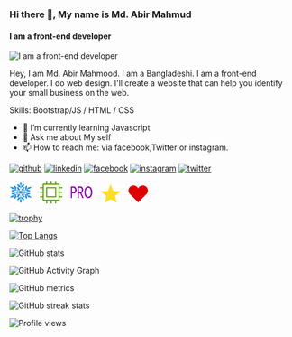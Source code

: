 ### Hi there 👋, My name is Md. Abir Mahmud
#### I am a front-end developer
![I am a front-end developer](https://pbs.twimg.com/profile_banners/1258903600283086849/1649309906/600x200)

Hey,
I am Md. Abir Mahmood. I am a Bangladeshi. I am a front-end developer. I do web design. I'll create a website that can help you identify your small business on the web.

Skills: Bootstrap/JS / HTML / CSS

- 🌱 I’m currently learning Javascript 
- 💬 Ask me about My self 
- 📫 How to reach me: via facebook,Twitter or instagram. 


[<img src='https://cdn.jsdelivr.net/npm/simple-icons@3.0.1/icons/github.svg' alt='github' height='40'>](https://github.com/abirm-09)  [<img src='https://cdn.jsdelivr.net/npm/simple-icons@3.0.1/icons/linkedin.svg' alt='linkedin' height='40'>](https://www.linkedin.com/in/abirm09/)  [<img src='https://cdn.jsdelivr.net/npm/simple-icons@3.0.1/icons/facebook.svg' alt='facebook' height='40'>](https://www.facebook.com/abirm09)  [<img src='https://cdn.jsdelivr.net/npm/simple-icons@3.0.1/icons/instagram.svg' alt='instagram' height='40'>](https://www.instagram.com/abirm_09/)  [<img src='https://cdn.jsdelivr.net/npm/simple-icons@3.0.1/icons/twitter.svg' alt='twitter' height='40'>](https://twitter.com/abirm09)  

<a href='https://archiveprogram.github.com/'><img src='https://raw.githubusercontent.com/acervenky/animated-github-badges/master/assets/acbadge.gif' width='40' height='40'></a> <a href='https://docs.github.com/en/developers'><img src='https://raw.githubusercontent.com/acervenky/animated-github-badges/master/assets/devbadge.gif' width='40' height='40'></a> <a href='https://github.com/pricing'><img src='https://raw.githubusercontent.com/acervenky/animated-github-badges/master/assets/pro.gif' width='40' height='40'></a> <a href='https://stars.github.com/'><img src='https://raw.githubusercontent.com/acervenky/animated-github-badges/master/assets/starbadge.gif' width='35' height='35'></a> <a href='https://docs.github.com/en/github/supporting-the-open-source-community-with-github-sponsors'><img src='https://raw.githubusercontent.com/acervenky/animated-github-badges/master/assets/sponsorbadge.gif' width='35' height='35'></a> 

[![trophy](https://github-profile-trophy.vercel.app/?username=abirm-09)](https://github.com/ryo-ma/github-profile-trophy)

[![Top Langs](https://github-readme-stats.vercel.app/api/top-langs/?username=abirm-09)](https://github.com/anuraghazra/github-readme-stats)

![GitHub stats](https://github-readme-stats.vercel.app/api?username=abirm-09&show_icons=true&count_private=true)  

![GitHub Activity Graph](https://activity-graph.herokuapp.com/graph?username=abirm-09)  

![GitHub metrics](https://metrics.lecoq.io/abirm-09)  

![GitHub streak stats](https://github-readme-streak-stats.herokuapp.com/?user=abirm-09)  

![Profile views](https://gpvc.arturio.dev/abirm-09)  
